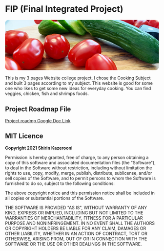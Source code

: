 # FIP (Final Integrated Project)

<img src="images/readmeFilePic.jpg">

This is my 3 pages Website college project. I chose the Cooking Subject and built 3 pages according to my subject. This website is good for some one who likes to get some new ideas for everyday cooking. You can find veggies, chicken, fish and shrimps foods.

## Project Roadmap File
[Project roadmp Google Doc Link](https://docs.google.com/document/d/1oF_NwDty9O4JJkYLuJkqGNSGNEImnSBv8OObuYSwR_E/edit?usp=sharing)

## MIT Licence

**Copyright 2021 Shirin Kazerooni**

Permission is hereby granted, free of charge, to any person obtaining a copy of this software and associated documentation files (the "Software"), to deal in the Software without restriction, including without limitation the rights to use, copy, modify, merge, publish, distribute, sublicense, and/or sell copies of the Software, and to permit persons to whom the Software is furnished to do so, subject to the following conditions:

The above copyright notice and this permission notice shall be included in all copies or substantial portions of the Software.

THE SOFTWARE IS PROVIDED "AS IS", WITHOUT WARRANTY OF ANY KIND, EXPRESS OR IMPLIED, INCLUDING BUT NOT LIMITED TO THE WARRANTIES OF MERCHANTABILITY, FITNESS FOR A PARTICULAR PURPOSE AND NONINFRINGEMENT. IN NO EVENT SHALL THE AUTHORS OR COPYRIGHT HOLDERS BE LIABLE FOR ANY CLAIM, DAMAGES OR OTHER LIABILITY, WHETHER IN AN ACTION OF CONTRACT, TORT OR OTHERWISE, ARISING FROM, OUT OF OR IN CONNECTION WITH THE SOFTWARE OR THE USE OR OTHER DEALINGS IN THE SOFTWARE.


